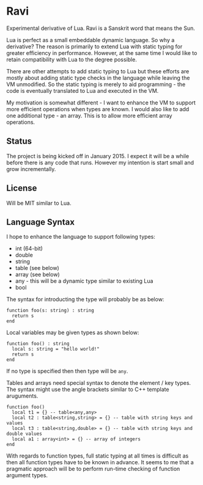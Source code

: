 Ravi
====

Experimental derivative of Lua. Ravi is a Sanskrit word that means the Sun.

Lua is perfect as a small embeddable dynamic language. So why a derivative? The reason is primarily to extend Lua with static typing for greater efficiency in performance. However, at the same time I would like to retain compatibility with Lua to the degree possible.

There are other attempts to add static typing to Lua but these efforts are mostly about adding static type checks in the language while leaving the VM unmodified. So the static typing is merely to aid programming - the code is eventually translated to Lua and executed in the VM.

My motivation is somewhat different - I want to enhance the VM to support more efficient operations when types are known. I would also like to add one additional type - an array. This is to allow more efficient array operations.

Status
------
The project is being kicked off in January 2015. I expect it will be a while before there is any code that runs. However my intention is start small and grow incrementally.

License
-------
Will be MIT similar to Lua.

Language Syntax
---------------
I hope to enhance the language to support following types:
* int (64-bit)
* double
* string
* table (see below)
* array (see below)
* any - this will be a dynamic type similar to existing Lua
* bool 

The syntax for introducting the type will probably be as below:
```
function foo(s: string) : string
  return s
end
```

Local variables may be given types as shown below:
```
function foo() : string
  local s: string = "hello world!"
  return s
end
```

If no type is specified then then type will be `any`.

Tables and arrays need special syntax to denote the element / key types. The syntax might use the angle brackets similar to C++ template aruguments.

```
function foo() 
  local t1 = {} -- table<any,any>
  local t2 : table<string,string> = {} -- table with string keys and values
  local t3 : table<string,double> = {} -- table with string keys and double values
  local a1 : array<int> = {} -- array of integers
end
```

With regards to function types, full static typing at all times is difficult as then all function types have to be known in advance. It seems to me that a pragmatic approach will be to perform run-time checking of function argument types.
